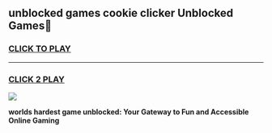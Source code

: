 
## unblocked games cookie clicker Unblocked Games👋
<h3>
<a href="https://premium.freeplayer.one?title=unblocked_games_cookie_clicker&ref=16F">CLICK TO PLAY</a></h3>
<hr>

<h3>
<a href="https://premium.freeplayer.one?title=unblocked_games_cookie_clicker&ref=16F">CLICK 2 PLAY</a>
  
</h3>

<a href="https://premium.freeplayer.one?title=unblocked_games_cookie_clicker&ref=16F/"><img src="https://clearcache.store/games.png"></a>


**worlds hardest game unblocked: Your Gateway to Fun and Accessible Online Gaming**
